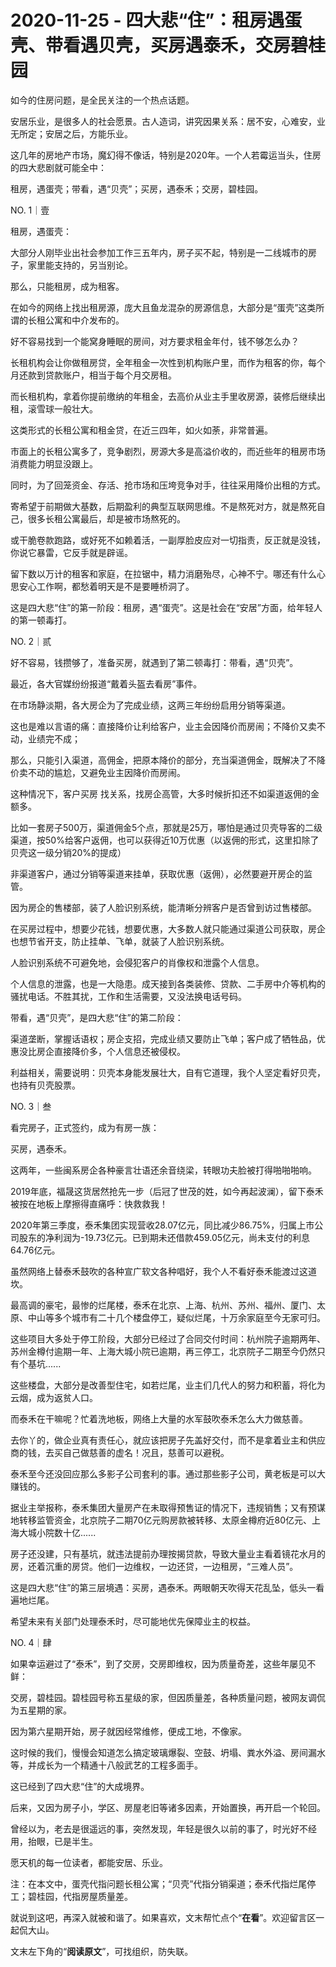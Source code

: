 # 2020-11-25 - 四大悲“住”：租房遇蛋壳、带看遇贝壳，买房遇泰禾，交房碧桂园

如今的住房问题，是全民关注的一个热点话题。

安居乐业，是很多人的社会愿景。古人造词，讲究因果关系：居不安，心难安，业无所定；安居之后，方能乐业。

这几年的房地产市场，魔幻得不像话，特别是2020年。一个人若霉运当头，住房的四大悲剧就可能全中：

租房，遇蛋壳；带看，遇“贝壳”；买房，遇泰禾；交房，碧桂园。

NO. 1｜壹

租房，遇蛋壳：

大部分人刚毕业出社会参加工作三五年内，房子买不起，特别是一二线城市的房子，家里能支持的，另当别论。

那么，只能租房，成为租客。

在如今的网络上找出租房源，庞大且鱼龙混杂的房源信息，大部分是“蛋壳”这类所谓的长租公寓和中介发布的。

好不容易找到一个能窝身睡眠的房间，对方要求租金年付，钱不够怎么办？

长租机构会让你做租房贷，全年租金一次性到机构账户里，而作为租客的你，每个月还款到贷款账户，相当于每个月交房租。

而长租机构，拿着你提前缴纳的年租金，去高价从业主手里收房源，装修后继续出租，滚雪球一般壮大。

这类形式的长租公寓和租金贷，在近三四年，如火如荼，非常普遍。

市面上的长租公寓多了，竞争剧烈，房源大多是高溢价收的，而近些年的租房市场消费能力明显没跟上。

同时，为了回笼资金、存活、抢市场和压垮竞争对手，往往采用降价出租的方式。

寄希望于前期做大基数，后期盈利的典型互联网思维。不是熬死对方，就是熬死自己，很多长租公寓最后，却是被市场熬死的。

或干脆卷款跑路，或好死不如赖着活，一副厚脸皮应对一切指责，反正就是没钱，你说它暴雷，它反手就是辟谣。

留下数以万计的租客和家庭，在拉锯中，精力消磨殆尽，心神不宁。哪还有什么心思安心工作啊，都愁着明天是不是要睡桥洞了。

这是四大悲“住”的第一阶段：租房，遇“蛋壳”。这是社会在“安居”方面，给年轻人的第一顿毒打。

NO. 2｜贰

好不容易，钱攒够了，准备买房，就遇到了第二顿毒打：带看，遇“贝壳”。

最近，各大官媒纷纷报道“戴着头盔去看房”事件。

在市场静淡期，各大房企为了完成业绩，这两三年纷纷启用分销等渠道。

这也是难以言语的痛：直接降价让利给客户，业主会因降价而房闹；不降价又卖不动，业绩完不成；

那么，只能引入渠道，高佣金，把原本降价的部分，充当渠道佣金，既解决了不降价卖不动的尴尬，又避免业主因降价而房闹。

这种情况下，客户买房 找关系，找房企高管，大多时候折扣还不如渠道返佣的金额多。

比如一套房子500万，渠道佣金5个点，那就是25万，哪怕是通过贝壳导客的二级渠道，按50%给客户返佣，也可以获得近10万优惠（以返佣的形式，这里扣除了贝壳这一级分销20%的提成）

非渠道客户，通过分销等渠道来挂单，获取优惠（返佣），必然要避开房企的监管。

因为房企的售楼部，装了人脸识别系统，能清晰分辨客户是否曾到访过售楼部。

在买房过程中，想要少花钱，想要优惠，大多数人就只能通过渠道公司获取，房企也想节省开支，防止挂单、飞单，就装了人脸识别系统。

人脸识别系统不可避免地，会侵犯客户的肖像权和泄露个人信息。

个人信息的泄露，也是一大隐患。成天接到各类装修、贷款、二手房中介等机构的骚扰电话。不胜其扰，工作和生活需要，又没法换电话号码。

带看，遇“贝壳”，是四大悲“住”的第二阶段：

渠道垄断，掌握话语权；房企支招，完成业绩又要防止飞单；客户成了牺牲品，优惠没比房企直接降价多，个人信息还被侵权。

利益相关，需要说明：贝壳本身能发展壮大，自有它道理，我个人坚定看好贝壳，也持有贝壳股票。

NO. 3｜叁

看完房子，正式签约，成为有房一族：

买房，遇泰禾。

这两年，一些闽系房企各种豪言壮语还余音绕梁，转眼功夫脸被打得啪啪啪响。

2019年底，福晟这货居然抢先一步（后冠了世茂的姓，如今再起波澜），留下泰禾被按在地板上摩擦得直痛呼：快救救我！

2020年第三季度，泰禾集团实现营收28.07亿元，同比减少86.75%，归属上市公司股东的净利润为-19.73亿元。已到期未还借款459.05亿元，尚未支付的利息64.76亿元。

虽然网络上替泰禾鼓吹的各种宣广软文各种唱好，我个人不看好泰禾能渡过这道坎。

最高调的豪宅，最惨的烂尾楼，泰禾在北京、上海、杭州、苏州、福州、厦门、太原、中山等多个城市有二十几个楼盘停工，疑似烂尾，十万余家庭至今无家可归。

这些项目大多处于停工阶段，大部分已经过了合同交付时间：杭州院子逾期两年、苏州金樽付逾期一年、上海大城小院已逾期，再三停工，北京院子二期至今仍然只有个基坑......

这些楼盘，大部分是改善型住宅，如若烂尾，业主们几代人的努力和积蓄，将化为云烟，成为返贫人口。

而泰禾在干嘛呢？忙着洗地板，网络上大量的水军鼓吹泰禾怎么大力做慈善。

去你丫的，做企业真有责任心，就应该把房子先盖好交付，而不是拿着业主和供应商的钱，去买自己做慈善的虚名！况且，慈善可以避税。

泰禾至今还没回应那么多影子公司套利的事。通过那些影子公司，黄老板是可以大赚钱的。

据业主举报称，泰禾集团大量房产在未取得预售证的情况下，违规销售；又有预谋地转移监管资金，北京院子二期70亿元购房款被转移、太原金樽府近80亿元、上海大城小院数十亿......

房子还没建，只有基坑，就违法提前办理按揭贷款，导致大量业主看着镜花水月的房，还着沉重的房贷。他们一边维权，一边还贷，一边租房，“三难人员”。

这是四大悲“住”的第三层境遇：买房，遇泰禾。两眼朝天吹得天花乱坠，低头一看遍地烂尾。

希望未来有关部门处理泰禾时，尽可能地优先保障业主的权益。

NO. 4｜肆

如果幸运避过了“泰禾”，到了交房，交房即维权，因为质量奇差，这些年屡见不鲜：

交房，碧桂园。碧桂园号称五星级的家，但因质量差，各种质量问题，被网友调侃为五星期的家。

因为第六星期开始，房子就因经常维修，便成工地，不像家。

这时候的我们，慢慢会知道怎么搞定玻璃爆裂、空鼓、坍塌、粪水外溢、房间漏水等，并成长为一个精通十八般武艺的工程多面手。

这已经到了四大悲“住”的大成境界。

后来，又因为房子小，学区、房屋老旧等诸多因素，开始置换，再开启一个轮回。

曾经以为，老去是很遥远的事，突然发现，年轻是很久以前的事了，时光好不经用，抬眼，已是半生。

愿天机的每一位读者，都能安居、乐业。

注：在本文中，蛋壳代指问题长租公寓；“贝壳”代指分销渠道；泰禾代指烂尾停工；碧桂园，代指房屋质量差。

就说到这吧，再深入就被和谐了。如果喜欢，文末帮忙点个“**在看**”。欢迎留言区一起侃大山。

文末左下角的“**阅读原文**”，可找组织，防失联。

